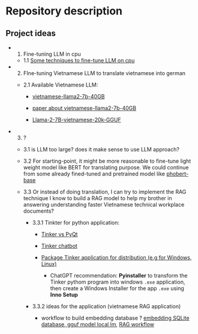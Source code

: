 # Repository description

## Project ideas

- 1. Fine-tuning LLM in cpu

  - 1.1 [Some techniques to fine-tune LLM on cpu](https://lenovopress.lenovo.com/lp2179-fine-tuning-llms-using-intel-xeon-cpus#:~:text=Recent%20advancements%20in%20parameter-efficient,alternative%20for%20fine-tuning%20LLMs.)

- 2. FIne-tuning Vietnamese LLM to translate vietnamese into german

  - 2.1 Available Vietnamese LLM:
  
    - [vietnamese-llama2-7b-40GB](https://huggingface.co/bkai-foundation-models/vietnamese-llama2-7b-40GB)
    
    - [paper about vietnamese-llama2-7b-40GB](https://arxiv.org/pdf/2312.11011)

    - [Llama-2-7B-vietnamese-20k-GGUF](https://huggingface.co/TheBloke/Llama-2-7B-vietnamese-20k-GGUF)
    
- 3. ?

  - 3.1 is LLM too large? does it make sense to use LLM approach?
  
  - 3.2 For starting-point, it might be more reasonable to fine-tune light weight model like BERT for translating purpose. We could continue from some already fined-tuned and pretrained model like [phobert-base](https://huggingface.co/vinai/phobert-base)
  
  - 3.3 Or instead of doing translation, I can try to implement the RAG technique I know to build a RAG model to help my brother in answering understanding faster Vietnamese technical workplace documents?

    - 3.3.1 Tinkter for python application: 

      - [Tinker vs PyQt](https://medium.com/tomtalkspython/tkinter-vs-pyqt-choosing-the-right-gui-framework-for-your-python-project-46a804ec5d5b)

      - [Tinker chatbot](https://www.python-engineer.com/posts/chatbot-gui-tkinter/)

      - [Package Tinker application for distribution (e.g for Windows, Linux)](https://www.pythonguis.com/tutorials/packaging-tkinter-applications-windows-pyinstaller/)

        - ChatGPT recommendation: **Pyinstaller** to transform the Tinker pythom program into windows `.exe` application, then create a Windows Installer for the app `.exe` using **Inno Setup**
    
    - 3.3.2 ideas for the application (vietnamese RAG application)

      - workflow to build embedding database ? [embedding SQLite database, gguf model local lm](https://github.com/Tran-Le-Phuong-Lan/epo-2025/tree/047f159e28f95a4024337e9e9b68f0cb6ed4c20e/semantic_search), [RAG workflow](https://github.com/Tran-Le-Phuong-Lan/epo-2025/tree/047f159e28f95a4024337e9e9b68f0cb6ed4c20e/backend-API)
